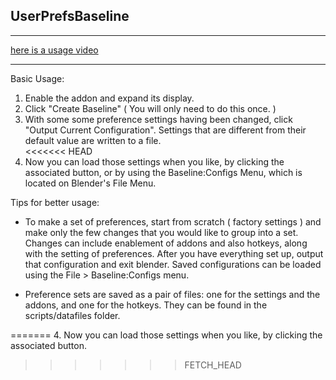 UserPrefsBaseline
---

---

[here is a usage video](http://youtu.be/U6LjZCpkM28)

---


Basic Usage:

1.  Enable the addon and expand its display.
2.  Click "Create Baseline" ( You will only need to do this once. )
3.  With some some preference settings having been changed, click "Output Current Configuration".  Settings that are different from their default value are written to a file.  
<<<<<<< HEAD
4.  Now you can load those settings when you like, by clicking the associated button, or by using the Baseline:Configs Menu, which is located on Blender's File Menu.


Tips for better usage:

* To make a set of preferences, start from scratch ( factory settings )  and make only the few changes that you would like to group into a set.  Changes can include enablement of addons and also hotkeys, along with the setting of preferences.  After you have everything set up, output that configuration and exit blender.  Saved configurations can be loaded using the File > Baseline:Configs menu.

*  Preference sets are saved as a pair of files:  one for the settings and the addons, and one for the hotkeys.   They can be found in the scripts/datafiles folder.


=======
4.  Now you can load those settings when you like, by clicking the associated button.
>>>>>>> FETCH_HEAD
